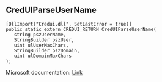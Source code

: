 ## CredUIParseUserName

```
[DllImport("Credui.dll", SetLastError = true)]
public static extern CREDUI_RETURN CredUIParseUserName(
   string pszUserName,
   StringBuilder pszUser,
   uint ulUserMaxChars,
   StringBuilder pszDomain,
   uint ulDomainMaxChars
);
```

Microsoft documentation: [Link](https://learn.microsoft.com/en-us/windows/win32/api/wincred/nf-wincred-creduiparseusernamea)
